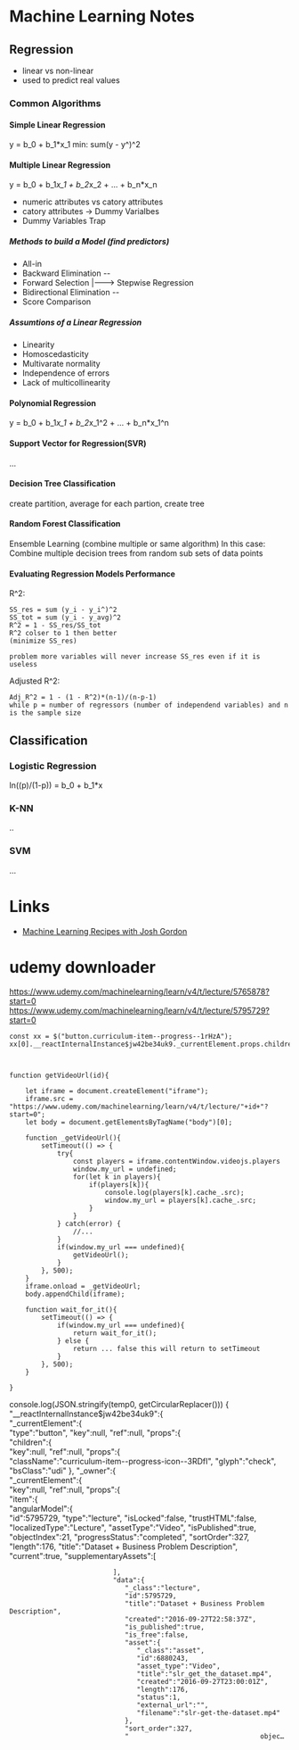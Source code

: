 # Machine Learning Notes

## Regression

- linear vs non-linear
- used to predict real values

### Common Algorithms

#### Simple Linear Regression

y = b_0 + b_1*x_1
min: sum(y - y^)^2
#### Multiple Linear Regression

y = b_0 + b_1*x_1 + b_2*x_2 + ... + b_n*x_n

- numeric attributes vs catory attributes
- catory attributes -> Dummy Varialbes
- Dummy Variables Trap

##### Methods to build a Model (find predictors)

- All-in
- Backward Elimination        --    
- Forward Selection             |---> Stepwise Regression
- Bidirectional Elimination   --
- Score Comparison

##### Assumtions of a Linear Regression

- Linearity
- Homoscedasticity
- Multivarate normality
- Independence of errors
- Lack of multicollinearity
#### Polynomial Regression

y = b_0 + b_1*x_1 + b_2*x_1^2 + ... + b_n*x_1^n


#### Support Vector for Regression(SVR)

...

#### Decision Tree Classification

create partition, average for each partion, create tree

#### Random Forest Classification

Ensemble Learning (combine multiple or same algorithm)
In this case: Combine multiple decision trees from random sub sets of data points

#### Evaluating Regression Models Performance

R^2:
```
SS_res = sum (y_i - y_i^)^2
SS_tot = sum (y_i - y_avg)^2
R^2 = 1 - SS_res/SS_tot
R^2 colser to 1 then better
(minimize SS_res)

problem more variables will never increase SS_res even if it is useless
```

Adjusted R^2:
```
Adj_R^2 = 1 - (1 - R^2)*(n-1)/(n-p-1)
while p = number of regressors (number of independend variables) and n is the sample size
```

## Classification

### Logistic Regression

ln((p)/(1-p)) = b_0 + b_1*x

### K-NN

..

### SVM

...


# Links

- [Machine Learning Recipes with Josh Gordon](https://www.youtube.com/playlist?list=PLOU2XLYxmsIIuiBfYad6rFYQU_jL2ryal)

# udemy downloader
https://www.udemy.com/machinelearning/learn/v4/t/lecture/5765878?start=0
https://www.udemy.com/machinelearning/learn/v4/t/lecture/5795729?start=0
```
const xx = $("button.curriculum-item--progress--1rHzA");
xx[0].__reactInternalInstance$jw42be34uk9._currentElement.props.children._owner._currentElement.props.item.angularModel.id



function getVideoUrl(id){

    let iframe = document.createElement("iframe");
    iframe.src = "https://www.udemy.com/machinelearning/learn/v4/t/lecture/"+id+"?start=0";
    let body = document.getElementsByTagName("body")[0];

    function _getVideoUrl(){
        setTimeout(() => {
            try{
                const players = iframe.contentWindow.videojs.players
                window.my_url = undefined;
                for(let k in players){
                    if(players[k]){
                        console.log(players[k].cache_.src);
                        window.my_url = players[k].cache_.src;
                    }
                }
            } catch(error) {
                //...
            }
            if(window.my_url === undefined){
                getVideoUrl();
            }
        }, 500);
    }
    iframe.onload = _getVideoUrl;
    body.appendChild(iframe);

    function wait_for_it(){
        setTimeout(() => {
            if(window.my_url === undefined){
                return wait_for_it();
            } else {
                return ... false this will return to setTimeout
            }
        }, 500);
    }

}

```
console.log(JSON.stringify(temp0, getCircularReplacer()))
{  
   "__reactInternalInstance$jw42be34uk9":{  
      "_currentElement":{  
         "type":"button",
         "key":null,
         "ref":null,
         "props":{  
            "children":{  
               "key":null,
               "ref":null,
               "props":{  
                  "className":"curriculum-item--progress-icon--3RDfI",
                  "glyph":"check",
                  "bsClass":"udi"
               },
               "_owner":{  
                  "_currentElement":{  
                     "key":null,
                     "ref":null,
                     "props":{  
                        "item":{  
                           "angularModel":{  
                              "id":5795729,
                              "type":"lecture",
                              "isLocked":false,
                              "trustHTML":false,
                              "localizedType":"Lecture",
                              "assetType":"Video",
                              "isPublished":true,
                              "objectIndex":21,
                              "progressStatus":"completed",
                              "sortOrder":327,
                              "length":176,
                              "title":"Dataset + Business Problem Description",
                              "current":true,
                              "supplementaryAssets":[  

                              ],
                              "data":{  
                                 "_class":"lecture",
                                 "id":5795729,
                                 "title":"Dataset + Business Problem Description",
                                 "created":"2016-09-27T22:58:37Z",
                                 "is_published":true,
                                 "is_free":false,
                                 "asset":{  
                                    "_class":"asset",
                                    "id":6880243,
                                    "asset_type":"Video",
                                    "title":"slr_get_the_dataset.mp4",
                                    "created":"2016-09-27T23:00:01Z",
                                    "length":176,
                                    "status":1,
                                    "external_url":"",
                                    "filename":"slr-get-the-dataset.mp4"
                                 },
                                 "sort_order":327,
                                 "                                 objec…
```
